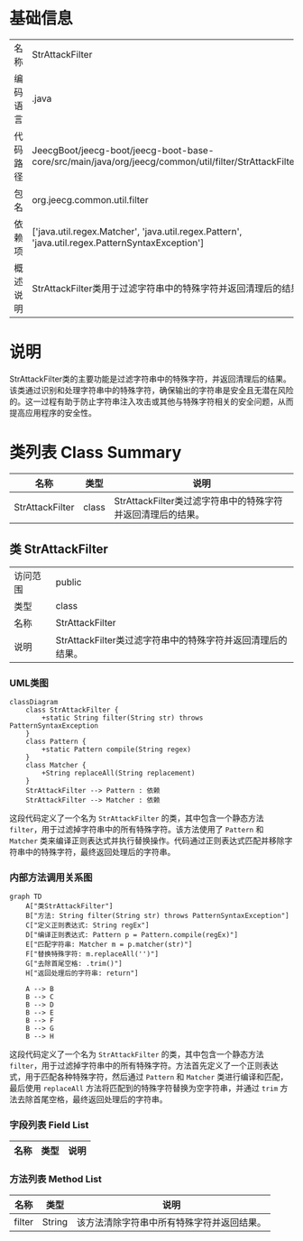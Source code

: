 # 基础信息

|      |      |
|------|------|
| 名称 | StrAttackFilter |
| 编码语言 | .java |
| 代码路径 | JeecgBoot/jeecg-boot/jeecg-boot-base-core/src/main/java/org/jeecg/common/util/filter/StrAttackFilter.java |
| 包名 | org.jeecg.common.util.filter |
| 依赖项 | ['java.util.regex.Matcher', 'java.util.regex.Pattern', 'java.util.regex.PatternSyntaxException'] |
| 概述说明 | StrAttackFilter类用于过滤字符串中的特殊字符并返回清理后的结果。 |

# 说明

StrAttackFilter类的主要功能是过滤字符串中的特殊字符，并返回清理后的结果。该类通过识别和处理字符串中的特殊字符，确保输出的字符串是安全且无潜在风险的。这一过程有助于防止字符串注入攻击或其他与特殊字符相关的安全问题，从而提高应用程序的安全性。

# 类列表 Class Summary

| 名称   | 类型  | 说明 |
|-------|------|-------------|
| StrAttackFilter | class | StrAttackFilter类过滤字符串中的特殊字符并返回清理后的结果。 |



## 类 StrAttackFilter

|      |      |
|------|------|
| 访问范围 | public |
| 类型 | class |
| 名称 | StrAttackFilter |
| 说明 | StrAttackFilter类过滤字符串中的特殊字符并返回清理后的结果。 |


### UML类图

```mermaid
classDiagram
    class StrAttackFilter {
        +static String filter(String str) throws PatternSyntaxException
    }
    class Pattern {
        +static Pattern compile(String regex)
    }
    class Matcher {
        +String replaceAll(String replacement)
    }
    StrAttackFilter --> Pattern : 依赖
    StrAttackFilter --> Matcher : 依赖
```

这段代码定义了一个名为 `StrAttackFilter` 的类，其中包含一个静态方法 `filter`，用于过滤掉字符串中的所有特殊字符。该方法使用了 `Pattern` 和 `Matcher` 类来编译正则表达式并执行替换操作。代码通过正则表达式匹配并移除字符串中的特殊字符，最终返回处理后的字符串。


### 内部方法调用关系图

```mermaid
graph TD
    A["类StrAttackFilter"]
    B["方法: String filter(String str) throws PatternSyntaxException"]
    C["定义正则表达式: String regEx"]
    D["编译正则表达式: Pattern p = Pattern.compile(regEx)"]
    E["匹配字符串: Matcher m = p.matcher(str)"]
    F["替换特殊字符: m.replaceAll('')"]
    G["去除首尾空格: .trim()"]
    H["返回处理后的字符串: return"]

    A --> B
    B --> C
    B --> D
    B --> E
    B --> F
    B --> G
    B --> H
```

这段代码定义了一个名为 `StrAttackFilter` 的类，其中包含一个静态方法 `filter`，用于过滤掉字符串中的所有特殊字符。方法首先定义了一个正则表达式，用于匹配各种特殊字符，然后通过 `Pattern` 和 `Matcher` 类进行编译和匹配，最后使用 `replaceAll` 方法将匹配到的特殊字符替换为空字符串，并通过 `trim` 方法去除首尾空格，最终返回处理后的字符串。

### 字段列表 Field List

| 名称  | 类型  | 说明 |
|-------|-------|------|

### 方法列表 Method List

| 名称  | 类型  | 说明 |
|-------|-------|------|
| filter | String | 该方法清除字符串中所有特殊字符并返回结果。 |




